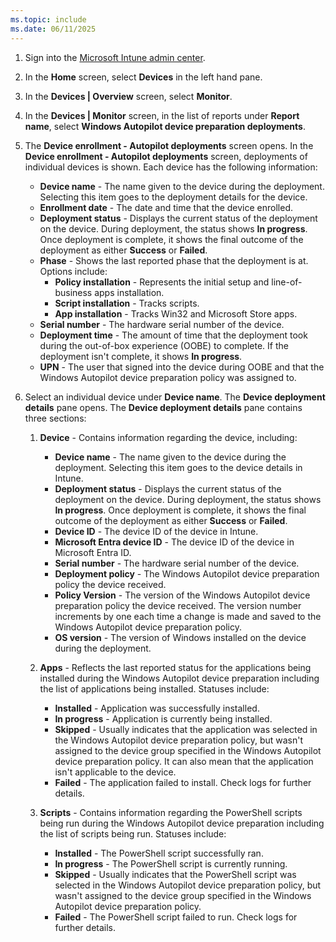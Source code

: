 ```yaml
---
ms.topic: include
ms.date: 06/11/2025
---
```


<!-- This file is shared by the following articles:

device-preparation/reporting-monitoring.md
device-preparation/tutorial/automatic/automatic-monitor.md

Headings are driven by article context. -->

1. Sign into the [Microsoft Intune admin center](https://go.microsoft.com/fwlink/?linkid=2109431).

1. In the **Home** screen, select **Devices** in the left hand pane.

1. In the **Devices | Overview** screen, select **Monitor**.

1. In the **Devices | Monitor** screen, in the list of reports under **Report name**, select **Windows Autopilot device preparation deployments**.

1. The **Device enrollment - Autopilot deployments** screen opens. In the **Device enrollment - Autopilot deployments** screen, deployments of individual devices is shown. Each device has the following information:

    - **Device name** - The name given to the device during the deployment. Selecting this item goes to the deployment details for the device.
    - **Enrollment date** - The date and time that the device enrolled.
    - **Deployment status** - Displays the current status of the deployment on the device. During deployment, the status shows **In progress**. Once deployment is complete, it shows the final outcome of the deployment as either **Success** or **Failed**.
    - **Phase** - Shows the last reported phase that the deployment is at. Options include:
      - **Policy installation** - Represents the initial setup and line-of-business apps installation.
      - **Script installation** - Tracks scripts.
      - **App installation** - Tracks Win32 and Microsoft Store apps.
    - **Serial number** - The hardware serial number of the device.
    - **Deployment time** - The amount of time that the deployment took during the out-of-box experience (OOBE) to complete. If the deployment isn't complete, it shows **In progress**.
    - **UPN** - The user that signed into the device during OOBE and that the Windows Autopilot device preparation policy was assigned to.

1. Select an individual device under **Device name**. The **Device deployment details** pane opens. The **Device deployment details** pane contains three sections:

   1. **Device** - Contains information regarding the device, including:

      - **Device name** - The name given to the device during the deployment. Selecting this item goes to the device details in Intune.
      - **Deployment status** - Displays the current status of the deployment on the device. During deployment, the status shows **In progress**. Once deployment is complete, it shows the final outcome of the deployment as either **Success** or **Failed**.
      - **Device ID** - The device ID of the device in Intune.
      - **Microsoft Entra device ID** - The device ID of the device in Microsoft Entra ID.
      - **Serial number** - The hardware serial number of the device.
      - **Deployment policy** - The Windows Autopilot device preparation policy the device received.
      - **Policy Version** - The version of the Windows Autopilot device preparation policy the device received. The version number increments by one each time a change is made and saved to the Windows Autopilot device preparation policy.
      - **OS version** - The version of Windows installed on the device during the deployment.

   1. **Apps** - Reflects the last reported status for the applications being installed during the Windows Autopilot device preparation including the list of applications being installed. Statuses include:

      - **Installed** - Application was successfully installed.
      - **In progress** - Application is currently being installed.
      - **Skipped** - Usually indicates that the application was selected in the Windows Autopilot device preparation policy, but wasn't assigned to the device group specified in the Windows Autopilot device preparation policy. It can also mean that the application isn't applicable to the device.
      - **Failed** - The application failed to install. Check logs for further details.

   1. **Scripts** - Contains information regarding the PowerShell scripts being run during the Windows Autopilot device preparation including the list of scripts being run. Statuses include:

      - **Installed** - The PowerShell script successfully ran.
      - **In progress** - The PowerShell script is currently running.
      - **Skipped** - Usually indicates that the PowerShell script was selected in the Windows Autopilot device preparation policy, but wasn't assigned to the device group specified in the Windows Autopilot device preparation policy.
      - **Failed** - The PowerShell script failed to run. Check logs for further details.
